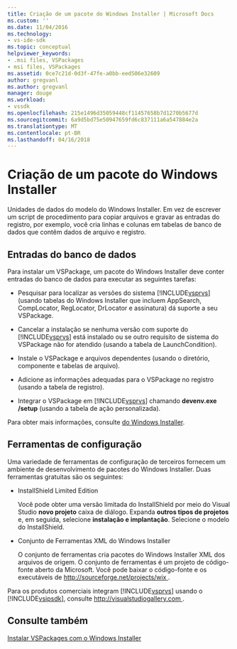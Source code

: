 ```yaml
---
title: Criação de um pacote do Windows Installer | Microsoft Docs
ms.custom: ''
ms.date: 11/04/2016
ms.technology:
- vs-ide-sdk
ms.topic: conceptual
helpviewer_keywords:
- .msi files, VSPackages
- msi files, VSPackages
ms.assetid: 0ce7c21d-0d3f-47fe-a0bb-eed506e32609
author: gregvanl
ms.author: gregvanl
manager: douge
ms.workload:
- vssdk
ms.openlocfilehash: 215e1496d35059448cf11457658b7d1270b5677d
ms.sourcegitcommit: 6a9d5bd75e50947659fd6c837111a6a547884e2a
ms.translationtype: MT
ms.contentlocale: pt-BR
ms.lasthandoff: 04/16/2018
---
```

# <a name="authoring-a-windows-installer-package"></a>Criação de um pacote do Windows Installer
Unidades de dados do modelo do Windows Installer. Em vez de escrever um script de procedimento para copiar arquivos e gravar as entradas do registro, por exemplo, você cria linhas e colunas em tabelas de banco de dados que contêm dados de arquivo e registro.  
  
## <a name="database-entries"></a>Entradas do banco de dados  
 Para instalar um VSPackage, um pacote do Windows Installer deve conter entradas do banco de dados para executar as seguintes tarefas:  
  
-   Pesquisar para localizar as versões do sistema [!INCLUDE[vsprvs](../../code-quality/includes/vsprvs_md.md)] (usando tabelas do Windows Installer que incluem AppSearch, CompLocator, RegLocator, DrLocator e assinatura) dá suporte a seu VSPackage.  
  
-   Cancelar a instalação se nenhuma versão com suporte do [!INCLUDE[vsprvs](../../code-quality/includes/vsprvs_md.md)] está instalado ou se outro requisito de sistema do VSPackage não for atendido (usando a tabela de LaunchCondition).  
  
-   Instale o VSPackage e arquivos dependentes (usando o diretório, componente e tabelas de arquivo).  
  
-   Adicione as informações adequadas para o VSPackage no registro (usando a tabela de registro).  
  
-   Integrar o VSPackage em [!INCLUDE[vsprvs](../../code-quality/includes/vsprvs_md.md)] chamando **devenv.exe /setup** (usando a tabela de ação personalizada).  
  
 Para obter mais informações, consulte [do Windows Installer](http://msdn.microsoft.com/library/cc185688\(VS.85\).aspx).  
  
## <a name="setup-tools"></a>Ferramentas de configuração  
 Uma variedade de ferramentas de configuração de terceiros fornecem um ambiente de desenvolvimento de pacotes do Windows Installer. Duas ferramentas gratuitas são os seguintes:  
  
-   InstallShield Limited Edition  
  
     Você pode obter uma versão limitada do InstallShield por meio do Visual Studio **novo projeto** caixa de diálogo. Expanda **outros tipos de projetos** e, em seguida, selecione **instalação e implantação**. Selecione o modelo do InstallShield.  
  
-   Conjunto de Ferramentas XML do Windows Installer  
  
     O conjunto de ferramentas cria pacotes do Windows Installer XML dos arquivos de origem. O conjunto de ferramentas é um projeto de código-fonte aberto da Microsoft. Você pode baixar o código-fonte e os executáveis de [ http://sourceforge.net/projects/wix ](http://sourceforge.net/projects/wix).  
  
 Para os produtos comerciais integram [!INCLUDE[vsprvs](../../code-quality/includes/vsprvs_md.md)] usando o [!INCLUDE[vsipsdk](../../extensibility/includes/vsipsdk_md.md)], consulte [ http://visualstudiogallery.com ](http://visualstudiogallery.com/).  
  
## <a name="see-also"></a>Consulte também  
 [Instalar VSPackages com o Windows Installer](../../extensibility/internals/installing-vspackages-with-windows-installer.md)